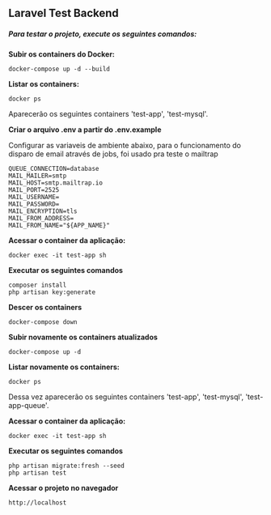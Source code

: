 ## Laravel Test Backend

##### Para testar o projeto, execute os seguintes comandos:

__Subir os containers do Docker:__

    docker-compose up -d --build

__Listar os containers:__

    docker ps

Aparecerão os seguintes containers 'test-app', 'test-mysql'.

__Criar o arquivo .env a partir do .env.example__

Configurar as variaveis de ambiente abaixo, para o funcionamento do disparo de email através de jobs, foi usado pra teste o mailtrap

    QUEUE_CONNECTION=database
    MAIL_MAILER=smtp
    MAIL_HOST=smtp.mailtrap.io
    MAIL_PORT=2525
    MAIL_USERNAME=
    MAIL_PASSWORD=
    MAIL_ENCRYPTION=tls
    MAIL_FROM_ADDRESS=
    MAIL_FROM_NAME="${APP_NAME}"

__Acessar o container da aplicação:__

    docker exec -it test-app sh

__Executar os seguintes comandos__

    composer install
    php artisan key:generate

__Descer os containers__
    
    docker-compose down

__Subir novamente os containers atualizados__

    docker-compose up -d

__Listar novamente os containers:__

    docker ps

Dessa vez aparecerão os seguintes containers 'test-app', 'test-mysql', 'test-app-queue'.

__Acessar o container da aplicação:__

    docker exec -it test-app sh

__Executar os seguintes comandos__

    php artisan migrate:fresh --seed
    php artisan test

__Acessar o projeto no navegador__

    http://localhost